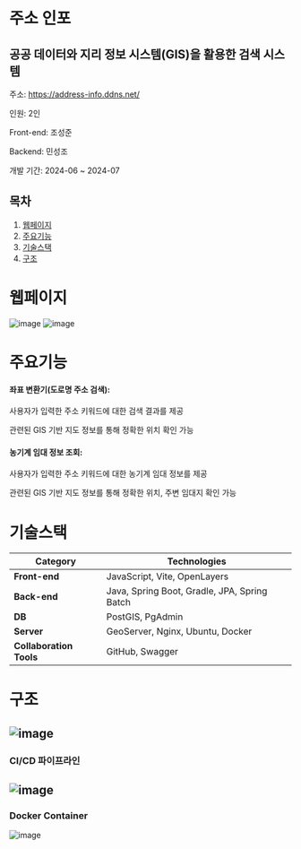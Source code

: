 # 주소 인포
## 공공 데이터와 지리 정보 시스템(GIS)을 활용한 검색 시스템
주소: https://address-info.ddns.net/

인원: 2인

Front-end: 조성준

Backend: 민성조

개발 기간: 2024-06 ~ 2024-07
## 목차
1. [웹페이지](#웹페이지)
2. [주요기능](#주요기능)
3. [기술스택](#기술스택)
4. [구조](#구조)
# 웹페이지
![image](https://github.com/user-attachments/assets/44b3f9e2-2f21-404f-9a3e-a37f8bcae638)
![image](https://github.com/user-attachments/assets/98474107-19ac-4e0b-b3e4-1a9fd8e80030)
# 주요기능
#### 좌표 변환기(도로명 주소 검색):

사용자가 입력한 주소 키워드에 대한 검색 결과를 제공

관련된 GIS 기반 지도 정보를 통해 정확한 위치 확인 가능

#### 농기계 임대 정보 조회:

사용자가 입력한 주소 키워드에 대한 농기계 임대 정보를 제공

관련된 GIS 기반 지도 정보를 통해 정확한 위치, 주변 임대지 확인 가능


# 기술스택
| **Category** | **Technologies** |
|--------------|-------------------|
| **Front-end** | JavaScript, Vite, OpenLayers |
| **Back-end** | Java, Spring Boot, Gradle, JPA, Spring Batch |
| **DB** | PostGIS, PgAdmin |
| **Server** | GeoServer, Nginx, Ubuntu, Docker |
| **Collaboration Tools** | GitHub, Swagger |
# 구조
![image](https://github.com/user-attachments/assets/1b58210d-8958-4d35-9057-b4a7cba516fc)
---
### CI/CD 파이프라인

![image](https://github.com/user-attachments/assets/6028fa4a-c6f8-409f-8a96-cb5291558508)
---
### Docker Container

![image](https://github.com/user-attachments/assets/e535a035-7a25-4f1a-848f-2e126804664d)
